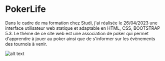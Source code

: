 # PokerLife

Dans le cadre de ma formation chez Studi, j'ai réalisée le 26/04/2023 une interface utilisateur web statique et adaptable en HTML, CSS, BOOTSTRAP 5.3.
Le thème de ce site web est une association de poker qui permet d'apprendre à jouer au poker ainsi que de s'informer sur les évènements des tournois à venir.


![alt text](https://github.com/kira972/PokerLife/blob/main/player-4.png?raw=true)

